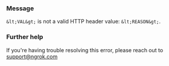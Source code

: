 
### Message
`&lt;VAL&gt;` is not a valid HTTP header value: `&lt;REASON&gt;`.

### Further help
If you're having trouble resolving this error, please reach out to [support@ngrok.com](mailto:support@ngrok.com?subject=Help%20with%20ERR_NGROK_1624)

